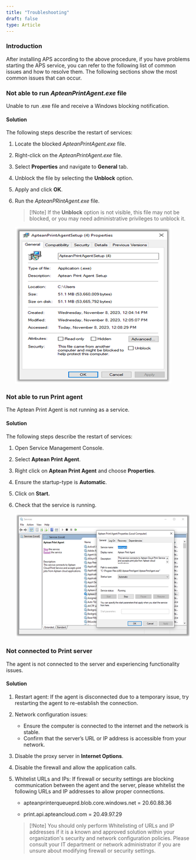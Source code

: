```yaml
---
title: "Troubleshooting"
draft: false
type: Article
---
```


### Introduction

After installing APS according to the above procedure, if you have problems starting the APS service, you can refer to the following list of common issues and how to resolve them. The following sections show the most common issues that can occur.

### Not able to run *ApteanPrintAgent.exe* file

Unable to run .exe file and receive a Windows blocking notification.

#### Solution

The following steps describe the restart of services:

1.  Locate the blocked *ApteanPrintAgent.exe* file.

2.  Right-click on the *ApteanPrintAgent.exe* file.

3.  Select **Properties** and navigate to **General** tab.

4.  Unblock the file by selecting the **Unblock** option.

5.  Apply and click **OK**.

6.  Run the *ApteanPRintAgent.exe* file.

    > [!Note] If the **Unblock** option is not visible, this file may not be blocked, or you may need administrative privileges to unblock it.

    ![](assets/images/trouble-shooting-image-1.png)

### Not able to run Print agent

The Aptean Print Agent is not running as a service.

#### Solution

The following steps describe the restart of services:

1.  Open Service Management Console.

2.  Select **Aptean Print Agent**.

3.  Right click on **Aptean Print Agent** and choose **Properties**.

4.  Ensure the startup-type is **Automatic**.

5.  Click on **Start.**

6.  Check that the service is running.

    ![](assets/images/trouble-shooting-image-2.png)

### Not connected to Print server

The agent is not connected to the server and experiencing functionality issues.

#### Solution

1.  Restart agent:
     If the agent is disconnected due to a temporary issue, try restarting the agent to re-establish the connection.

2.  Network configuration issues:

    -   Ensure the computer is connected to the internet and the network is stable.
    -   Confirm that the server’s URL or IP address is accessible from your network.

3.  Disable the proxy server in **Internet Options**.

4.  Disable the firewall and allow the application calls.

5.  Whitelist URLs and IPs:
    If firewall or security settings are blocking communication between the agent and the server, please whitelist the following URLs and IP addresses to allow proper connections.

    -   apteanprinterqueueprd.blob.core.windows.net = 20.60.88.36

    -   print.api.apteancloud.com = 20.49.97.29

    > [!Note] You should only perform Whitelisting of URLs and IP addresses if it is a known and approved solution within your organization's security and network configuration policies. Please consult your IT department or network administrator if you are unsure about modifying firewall or security settings.